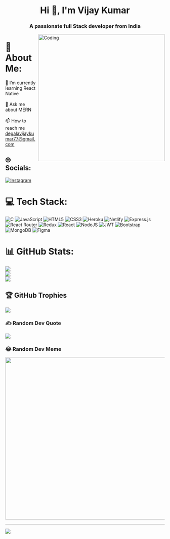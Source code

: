 <h1 align="center">Hi 👋, I'm Vijay Kumar</h1>
<h3 align="center">A passionate full Stack developer from India</h3>

<img src="https://cdn.dribbble.com/users/1162077/screenshots/3848914/programmer.gif" alt="Coding" width="400" align="right">

# 💫 About Me:
🌱 I’m currently learning React Native<br><br>💬 Ask me about MERN<br><br>📫 How to reach me degalavijaykumar77@gmail.com


## 🌐 Socials:
[![Instagram](https://img.shields.io/badge/Instagram-%23E4405F.svg?logo=Instagram&logoColor=white)](https://instagram.com/prince_vijay077) 

# 💻 Tech Stack:
![C](https://img.shields.io/badge/c-%2300599C.svg?style=flat&logo=c&logoColor=white) ![JavaScript](https://img.shields.io/badge/javascript-%23323330.svg?style=flat&logo=javascript&logoColor=%23F7DF1E) ![HTML5](https://img.shields.io/badge/html5-%23E34F26.svg?style=flat&logo=html5&logoColor=white) ![CSS3](https://img.shields.io/badge/css3-%231572B6.svg?style=flat&logo=css3&logoColor=white) ![Heroku](https://img.shields.io/badge/heroku-%23430098.svg?style=flat&logo=heroku&logoColor=white) ![Netlify](https://img.shields.io/badge/netlify-%23000000.svg?style=flat&logo=netlify&logoColor=#00C7B7) ![Express.js](https://img.shields.io/badge/express.js-%23404d59.svg?style=flat&logo=express&logoColor=%2361DAFB) ![React Router](https://img.shields.io/badge/React_Router-CA4245?style=flat&logo=react-router&logoColor=white) ![Redux](https://img.shields.io/badge/redux-%23593d88.svg?style=flat&logo=redux&logoColor=white) ![React](https://img.shields.io/badge/react-%2320232a.svg?style=flat&logo=react&logoColor=%2361DAFB) ![NodeJS](https://img.shields.io/badge/node.js-6DA55F?style=flat&logo=node.js&logoColor=white) ![JWT](https://img.shields.io/badge/JWT-black?style=flat&logo=JSON%20web%20tokens) ![Bootstrap](https://img.shields.io/badge/bootstrap-%23563D7C.svg?style=flat&logo=bootstrap&logoColor=white) ![MongoDB](https://img.shields.io/badge/MongoDB-%234ea94b.svg?style=flat&logo=mongodb&logoColor=white) 	![Figma](https://img.shields.io/badge/figma-%23F24E1E.svg?style=flat&logo=figma&logoColor=white)
# 📊 GitHub Stats:
![](https://github-readme-stats.vercel.app/api?username=Vijay-Kumar-Mern-Dev&theme=city_light&hide_border=false&include_all_commits=true&count_private=true)<br/>
![](https://github-readme-streak-stats.herokuapp.com/?user=Vijay-Kumar-Mern-Dev&theme=city_light&hide_border=false)<br/>
![](https://github-readme-stats.vercel.app/api/top-langs/?username=Vijay-Kumar-Mern-Dev&theme=city_light&hide_border=false&include_all_commits=true&count_private=true&layout=compact)

## 🏆 GitHub Trophies
![](https://github-profile-trophy.vercel.app/?username=Vijay-Kumar-Mern-Dev&theme=flat&no-frame=true&no-bg=false&margin-w=4)

### ✍️ Random Dev Quote
![](https://quotes-github-readme.vercel.app/api?type=horizontal&theme=light)

### 😂 Random Dev Meme
<img src="https://random-memer.herokuapp.com/" width="512px"/>

---
[![](https://visitcount.itsvg.in/api?id=Vijay-Kumar-Mern-Dev&icon=7&color=0)](https://visitcount.itsvg.in)

